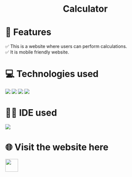<h1 align="center">Calculator</h1>
 


# 📝 Features
✅ This is a website where users can perform calculations.<br/>
✅ It is mobile friendly website.

# 💻 Technologies used
<img src="https://img.shields.io/badge/HTML5-FF3300?style=for-the-badge&logo=html5&logoColor=white">
<img src="https://img.shields.io/badge/CSS3-0066FF?style=for-the-badge&logo=css3&logoColor=white">
<img src="https://img.shields.io/badge/Bootstrap-993399?style=for-the-badge&logo=bootstrap&logoColor=white">
<img src="https://img.shields.io/badge/JavaScript-FFF600?style=for-the-badge&logo=javascript&logoColor=white">

# 👩‍💻 IDE used
<img src="https://img.shields.io/badge/Visual_Studio_Code-0078D4?style=for-the-badge&logo=visual%20studio%20code&logoColor=white">

# 🌐 Visit the website here
<a href="https://hell59.github.io/Calculator-web/">
<img width="40" height="40" src="https://github.com/ValentineFernandes/ValentineFernandes/blob/main/Portfolio/github.png"></a>

